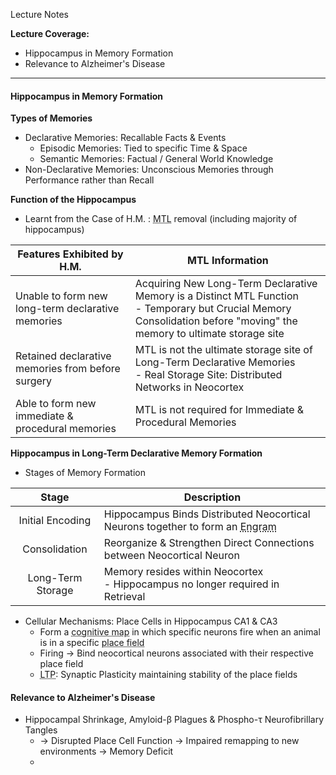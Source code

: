 Lecture Notes

**Lecture Coverage:**
- Hippocampus in Memory Formation
- Relevance to Alzheimer's Disease

---
#### **Hippocampus in Memory Formation**
**Types of Memories**
- Declarative Memories: Recallable Facts & Events
	- Episodic Memories: Tied to specific Time & Space
	- Semantic Memories: Factual / General World Knowledge
- Non-Declarative Memories: Unconscious Memories through Performance rather than Recall

**Function of the Hippocampus**
- Learnt from the Case of H.M. : <abbr Title="Medial Temporal Lobe">MTL</abbr> removal (including majority of hippocampus)

| Features Exhibited by H.M.                        | MTL Information                                                                                                                                                           |
| ------------------------------------------------- | ------------------------------------------------------------------------------------------------------------------------------------------------------------------------- |
| Unable to form new long-term declarative memories | Acquiring New Long-Term Declarative Memory is a Distinct MTL Function<br>- Temporary but Crucial Memory Consolidation before "moving" the memory to ultimate storage site |
| Retained declarative memories from before surgery | MTL is not the ultimate storage site of Long-Term Declarative Memories<br>- Real Storage Site: Distributed Networks in Neocortex                                          |
| Able to form new immediate & procedural memories  | MTL is not required for Immediate & Procedural Memories                                                                                                                   |
**Hippocampus in Long-Term Declarative Memory Formation**
- Stages of Memory Formation

|       Stage       | Description                                                                                                                                                                 |
| :---------------: | --------------------------------------------------------------------------------------------------------------------------------------------------------------------------- |
| Initial Encoding  | Hippocampus Binds Distributed Neocortical Neurons together to form an <abbr Title="Enduring physical / chemical changes in the brain that underlies a memory">Engram</abbr> |
|   Consolidation   | Reorganize & Strengthen Direct Connections between Neocortical Neuron                                                                                                       |
| Long-Term Storage | Memory resides within Neocortex<br>- Hippocampus no longer required in Retrieval                                                                                            |
- Cellular Mechanisms: Place Cells in Hippocampus CA1 & CA3
	- Form a <abbr Title="Internal Representation of Space">cognitive map</abbr> in which specific neurons fire when an animal is in a specific <abbr Title="Square area (?) mapped by a single neuron">place field</abbr>
	- Firing → Bind neocortical neurons associated with their respective place field
	- <abbr Title="Long-Term Potentiation">LTP</abbr>: Synaptic Plasticity maintaining stability of the place fields


#### **Relevance to Alzheimer's Disease**
- Hippocampal Shrinkage, Amyloid-β Plagues & Phospho-τ Neurofibrillary Tangles
	- → Disrupted Place Cell Function → Impaired remapping to new environments → Memory Deficit
	- 